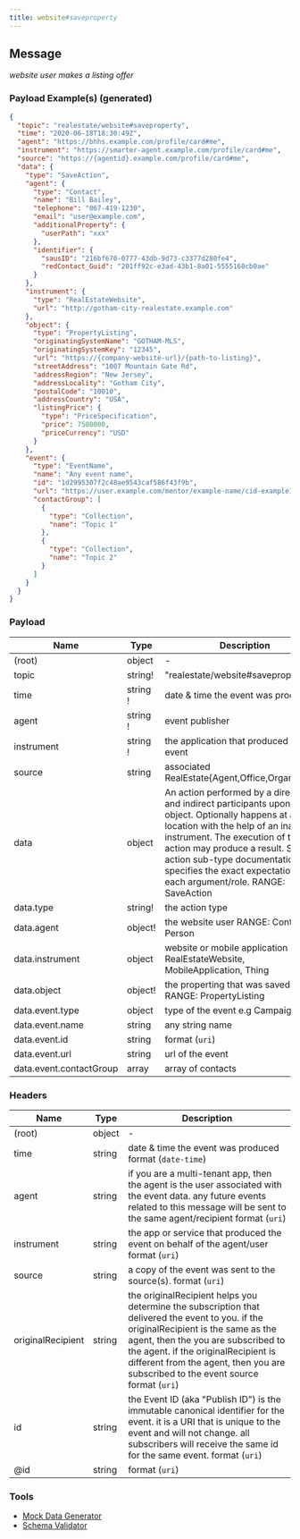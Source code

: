 ```yaml
---
title: website#saveproperty
---
```


## Message

_website user makes a listing offer_

### Payload Example(s) (generated)

```json
{
  "topic": "realestate/website#saveproperty",
  "time": "2020-06-18T18:30:49Z",
  "agent": "https://bhhs.example.com/profile/card#me",
  "instrument": "https://smarter-agent.example.com/profile/card#me",
  "source": "https://{agentid}.example.com/profile/card#me",
  "data": {
    "type": "SaveAction",
    "agent": {
      "type": "Contact",
      "name": "Bill Bailey",
      "telephone": "067-419-1230",
      "email": "user@example.com",
      "additionalProperty": {
        "userPath": "xxx"
      },
      "identifier": {
        "sausID": "216bf670-0777-43db-9d73-c3377d280fe4",
        "redContact_Guid": "201ff92c-e3ad-43b1-8a01-5555168cb0ae"
      }
    },
    "instrument": {
      "type": "RealEstateWebsite",
      "url": "http://gotham-city-realestate.example.com"
    },
    "object": {
      "type": "PropertyListing",
      "originatingSystemName": "GOTHAM-MLS",
      "originatingSystemKey": "12345",
      "url": "https://{company-website-url}/{path-to-listing}",
      "streetAddress": "1007 Mountain Gate Rd",
      "addressRegion": "New Jersey",
      "addressLocality": "Gotham City",
      "postalCode": "10010",
      "addressCountry": "USA",
      "listingPrice": {
        "type": "PriceSpecification",
        "price": 7500000,
        "priceCurrency": "USD"
      }
    },
    "event": {
      "type": "EventName",
      "name": "Any event name",
      "id": "1d2995307f2c48ae9543caf586f43f9b",
      "url": "https://user.example.com/mentor/example-name/cid-example123/oh/123-example-street/pid-example112233",
      "contactGroup": [
        {
          "type": "Collection",
          "name": "Topic 1"
        },
        {
          "type": "Collection",
          "name": "Topic 2"
        }
      ]
    }
  }
}
```

### Payload

| Name                    | Type                | Description                                                                                                                                                                                                                                                                                                                        |
| ----------------------- | ------------------- | ---------------------------------------------------------------------------------------------------------------------------------------------------------------------------------------------------------------------------------------------------------------------------------------------------------------------------------- |
| (root)                  | object              | -                                                                                                                                                                                                                                                                                                                                  |
| topic                   | string!             | "realestate/website#saveproperty"                                                                                                                                                                                                                                                                                                  |
| time                    | string<date-time> ! | date & time the event was produced                                                                                                                                                                                                                                                                                                 |
| agent                   | string<uri> !       | event publisher                                                                                                                                                                                                                                                                                                                    |
| instrument              | string<uri> !       | the application that produced the event                                                                                                                                                                                                                                                                                            |
| source                  | string<uri>         | associated RealEstate{Agent,Office,Organization}                                                                                                                                                                                                                                                                                   |
| data                    | object              | An action performed by a direct agent and indirect participants upon a direct object. Optionally happens at a location with the help of an inanimate instrument. The execution of the action may produce a result. Specific action sub-type documentation specifies the exact expectation of each argument/role. RANGE: SaveAction |
| data.type               | string!             | the action type                                                                                                                                                                                                                                                                                                                    |
| data.agent              | object!             | the website user RANGE: Contact, Person                                                                                                                                                                                                                                                                                            |
| data.instrument         | object              | website or mobile application RANGE: RealEstateWebsite, MobileApplication, Thing                                                                                                                                                                                                                                                   |
| data.object             | object!             | the properting that was saved RANGE: PropertyListing                                                                                                                                                                                                                                                                               |
| data.event.type         | object              | type of the event e.g Campaign                                                                                                                                                                                                                                                                                                     |
| data.event.name         | string              | any string name                                                                                                                                                                                                                                                                                                                    |
| data.event.id           | string              | format (`uri`)                                                                                                                                                                                                                                                                                                                     |
| data.event.url          | string              | url of the event                                                                                                                                                                                                                                                                                                                   |
| data.event.contactGroup | array               | array of contacts                                                                                                                                                                                                                                                                                                                  |

### Headers

| Name              | Type   | Description                                                                                                                                                                                                                                                                                               |
| ----------------- | ------ | --------------------------------------------------------------------------------------------------------------------------------------------------------------------------------------------------------------------------------------------------------------------------------------------------------- |
| (root)            | object | -                                                                                                                                                                                                                                                                                                         |
| time              | string | date & time the event was produced format (`date-time`)                                                                                                                                                                                                                                                   |
| agent             | string | if you are a multi-tenant app, then the agent is the user associated with the event data. any future events related to this message will be sent to the same agent/recipient format (`uri`)                                                                                                               |
| instrument        | string | the app or service that produced the event on behalf of the agent/user format (`uri`)                                                                                                                                                                                                                     |
| source            | string | a copy of the event was sent to the source(s). format (`uri`)                                                                                                                                                                                                                                             |
| originalRecipient | string | the originalRecipient helps you determine the subscription that delivered the event to you. if the originalRecipient is the same as the agent, then the you are subscribed to the agent. if the originalRecipient is different from the agent, then you are subscribed to the event source format (`uri`) |
| id                | string | the Event ID (aka "Publish ID") is the immutable canonical identifier for the event. it is a URI that is unique to the event and will not change. all subscribers will receive the same id for the same event. format (`uri`)                                                                             |
| @id               | string | format (`uri`)                                                                                                                                                                                                                                                                                            |

### Tools

- [Mock Data Generator](/tools/mock-data-generator)
- [Schema Validator](/tools/validate)

